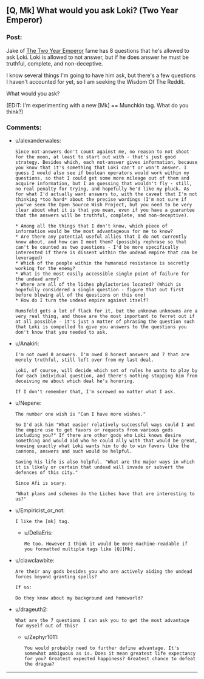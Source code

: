 ## [Q, Mk] What would you ask Loki? (Two Year Emperor)

### Post:

Jake of [The Two Year Emperor](https://www.fanfiction.net/s/9669819/1/The-Two-Year-Emperor) fame has 8 questions that he's allowed to ask Loki. Loki is allowed to not answer, but if he does answer he must be truthful, complete, and non-deceptive. 

I know several things I'm going to have him ask, but there's a few questions I haven't accounted for yet, so I am seeking the Wisdom Of The Reddit.

What would you ask?

(EDIT: I'm experimenting with a new [Mk] == Munchkin tag. What do you think?)

### Comments:

- u/alexanderwales:
  ```
  Since not-answers don't count against me, no reason to not shoot for the moon, at least to start out with - that's just good strategy. Besides which, each not-answer gives information, because you know that it's something that Loki can't or won't answer. I guess I would also see if boolean operators would work within my questions, so that I could get some more mileage out of them and acquire information, but I am guessing that wouldn't fly - still, no real penalty for trying, and hopefully he'd like my pluck. As for what I'd actually want answers to, with the caveat that I'm not thinking *too hard* about the precise wordings (I'm not sure if you've seen the Open Source Wish Project, but you need to be very clear about what it is that you mean, even if you have a guarantee that the answers will be truthful, complete, and non-deceptive).

  * Among all the things that I don't know, which piece of information would be the most advantageous for me to know?
  * Are there any potential useful allies that I do not currently know about, and how can I meet them? (possibly rephrase so that can't be counted as two questions - I'd be more specifically interested if there is dissent within the undead empire that can be leveraged)
  * Which of the people within the humanoid resistance is secretly working for the enemy?
  * What is the most easily accessible single point of failure for the undead army?
  * Where are all of the liches phylacteries located? (Which is hopefully considered a single question - figure that out first before blowing all of the questions on this one)
  * How do I turn the undead empire against itself?

  Rumsfeld gets a lot of flack for it, but the unknown unknowns are a very real thing, and those are the most important to ferret out if at all possible - it's just a matter of phrasing the question such that Loki is compelled to give you answers to the questions you don't know that you needed to ask.
  ```

- u/Anakiri:
  ```
  I'm not owed 8 answers. I'm owed 8 honest answers and 7 that are merely truthful, still left over from my last deal.

  Loki, of course, will decide which set of rules he wants to play by for each individual question, and there's nothing stopping him from deceiving me about which deal he's honoring.

  If I don't remember that, I'm screwed no matter what I ask.
  ```

- u/Nepene:
  ```
  The number one wish is "Can I have more wishes."

  So I'd ask him "What easier relatively successful ways could I and the empire use to get favors or requests from various gods including you?" If there are other gods who Loki knows desire something and would aid who he could ally with that would be great, knowing exactly what Loki wants him to do to win favors like the cannons, answers and such would be helpful.

  Saving his life is also helpful. "What are the major ways in which it is likely or certain that undead will invade or subvert the defences of this city."

  Since Afi is scary.

  "What plans and schemes do the Liches have that are interesting to us?"
  ```

- u/Empiricist_or_not:
  ```
  I like the [mk] tag.
  ```

  - u/DeliaEris:
    ```
    Me too. However I think it would be more machine-readable if you formatted multiple tags like [Q][Mk].
    ```

- u/clawclawbite:
  ```
  Are their any gods besides you who are actively aiding the undead forces beyond granting spells?

  If so:

  Do they know about my background and homeworld?
  ```

- u/drageuth2:
  ```
  What are the 7 questions I can ask you to get the most advantage for myself out of this?
  ```

  - u/Zephyr1011:
    ```
    You would probably need to further define advantage. It's somewhat ambiguous as is. Does it mean greatest life expectancy for you? Greatest expected happiness? Greatest chance to defeat the dragua?
    ```

---

